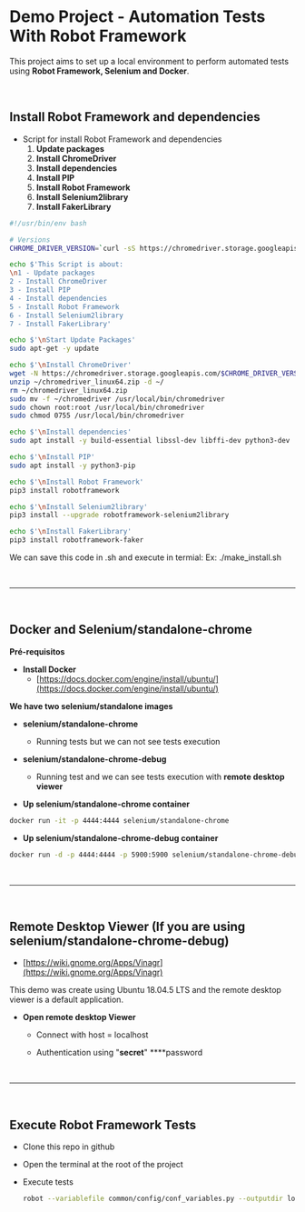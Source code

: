 # Demo Project - Automation Tests With Robot Framework

This project aims to set up a local environment to perform automated tests using **Robot Framework, Selenium and Docker**.

&nbsp;
&nbsp;
&nbsp;

##  **Install Robot Framework and dependencies**

- Script for install Robot Framework and dependencies
    1. **Update packages**
    2. **Install ChromeDriver**
    3. **Install dependencies**
    4. **Install PIP**
    5. **Install Robot Framework**
    6. **Install Selenium2library**
    7. **Install FakerLibrary**
    

```bash
#!/usr/bin/env bash

# Versions
CHROME_DRIVER_VERSION=`curl -sS https://chromedriver.storage.googleapis.com/LATEST_RELEASE`

echo $'This Script is about:
\n1 - Update packages
2 - Install ChromeDriver
3 - Install PIP
4 - Install dependencies
5 - Install Robot Framework
6 - Install Selenium2library
7 - Install FakerLibrary'

echo $'\nStart Update Packages'
sudo apt-get -y update

echo $'\nInstall ChromeDriver'
wget -N https://chromedriver.storage.googleapis.com/$CHROME_DRIVER_VERSION/chromedriver_linux64.zip -P ~/
unzip ~/chromedriver_linux64.zip -d ~/
rm ~/chromedriver_linux64.zip
sudo mv -f ~/chromedriver /usr/local/bin/chromedriver
sudo chown root:root /usr/local/bin/chromedriver
sudo chmod 0755 /usr/local/bin/chromedriver

echo $'\nInstall dependencies'
sudo apt install -y build-essential libssl-dev libffi-dev python3-dev

echo $'\nInstall PIP'
sudo apt install -y python3-pip

echo $'\nInstall Robot Framework'
pip3 install robotframework

echo $'\nInstall Selenium2library'
pip3 install --upgrade robotframework-selenium2library

echo $'\nInstall FakerLibrary'
pip3 install robotframework-faker
```
   
We can save this code in .sh and execute in termial: Ex: ./make_install.sh

&nbsp;
&nbsp;
&nbsp;

-----

&nbsp;
&nbsp;

##  **Docker and Selenium/standalone-chrome**

**Pré-requisitos**

- **Install Docker**
    - [https://docs.docker.com/engine/install/ubuntu/](https://docs.docker.com/engine/install/ubuntu/)

**We have two selenium/standalone images**

- **selenium/standalone-chrome**
    - Running tests but we can not see tests execution
- **selenium/standalone-chrome-debug**
    - Running test and we can see tests execution with **remote  desktop viewer**

- **Up selenium/standalone-chrome container**

```bash
docker run -it -p 4444:4444 selenium/standalone-chrome
```

- **Up selenium/standalone-chrome-debug container**

```bash
docker run -d -p 4444:4444 -p 5900:5900 selenium/standalone-chrome-debug
```
&nbsp;
&nbsp;
&nbsp;

-----

&nbsp;
&nbsp;

##  Remote Desktop Viewer (If you are using **selenium/standalone-chrome-debug)**

- [https://wiki.gnome.org/Apps/Vinagr](https://wiki.gnome.org/Apps/Vinagr)

This demo was create using Ubuntu 18.04.5 LTS and the remote desktop viewer is a default application.

- **Open remote desktop Viewer**
    - Connect with host = localhost

    - Authentication using "**secret**" ****password
        
&nbsp;
&nbsp;
&nbsp;

---

&nbsp;
&nbsp;

##  Execute Robot Framework Tests

- Clone this repo in github
- Open the terminal at the root of the project
- Execute tests

    ```bash
    robot --variablefile common/config/conf_variables.py --outputdir logs  tests/
    ```
